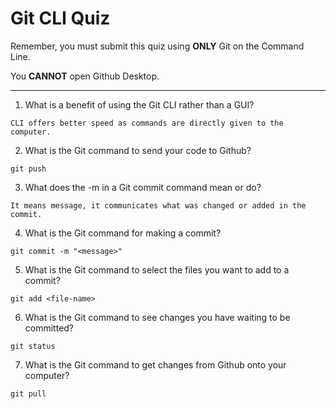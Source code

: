 # Git CLI Quiz

Remember, you must submit this quiz using __ONLY__ Git on the Command Line.

You __CANNOT__ open Github Desktop.

---

1. What is a benefit of using the Git CLI rather than a GUI?

<!-- Write your answer here -->
```
CLI offers better speed as commands are directly given to the computer.
```

2. What is the Git command to send your code to Github?

<!-- Write your answer here -->
```
git push
```

3. What does the -m in a Git commit command mean or do?

<!-- Write your answer here -->
```
It means message, it communicates what was changed or added in the commit.
```
4. What is the Git command for making a commit?

<!-- Write your answer here -->
```
git commit -m "<message>"
```
5. What is the Git command to select the files you want to add to a commit?

<!-- Write your answer here -->
```
git add <file-name>
```

6. What is the Git command to see changes you have waiting to be committed?

<!-- Write your answer here -->
```
git status
```
7. What is the Git command to get changes from Github onto your computer?
```
git pull
```
<!-- Write your answer here -->

